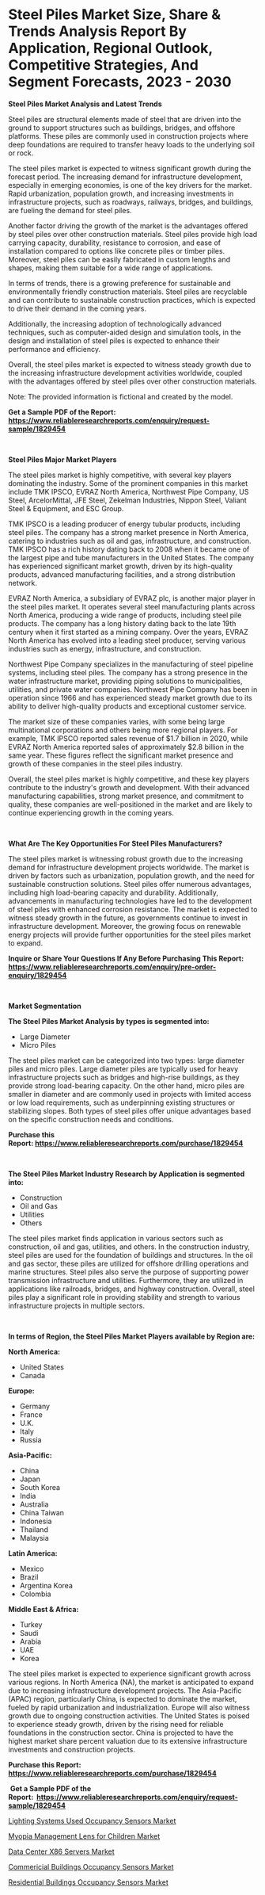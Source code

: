 <p><h1>Steel Piles Market Size, Share & Trends Analysis Report By Application, Regional Outlook, Competitive Strategies, And Segment Forecasts, 2023 - 2030</h1></p><p><strong>Steel Piles Market Analysis and Latest Trends</strong></p>
<p><p>Steel piles are structural elements made of steel that are driven into the ground to support structures such as buildings, bridges, and offshore platforms. These piles are commonly used in construction projects where deep foundations are required to transfer heavy loads to the underlying soil or rock.</p><p>The steel piles market is expected to witness significant growth during the forecast period. The increasing demand for infrastructure development, especially in emerging economies, is one of the key drivers for the market. Rapid urbanization, population growth, and increasing investments in infrastructure projects, such as roadways, railways, bridges, and buildings, are fueling the demand for steel piles.</p><p>Another factor driving the growth of the market is the advantages offered by steel piles over other construction materials. Steel piles provide high load carrying capacity, durability, resistance to corrosion, and ease of installation compared to options like concrete piles or timber piles. Moreover, steel piles can be easily fabricated in custom lengths and shapes, making them suitable for a wide range of applications.</p><p>In terms of trends, there is a growing preference for sustainable and environmentally friendly construction materials. Steel piles are recyclable and can contribute to sustainable construction practices, which is expected to drive their demand in the coming years.</p><p>Additionally, the increasing adoption of technologically advanced techniques, such as computer-aided design and simulation tools, in the design and installation of steel piles is expected to enhance their performance and efficiency.</p><p>Overall, the steel piles market is expected to witness steady growth due to the increasing infrastructure development activities worldwide, coupled with the advantages offered by steel piles over other construction materials.</p><p>Note: The provided information is fictional and created by the  model.</p></p>
<p><strong>Get a Sample PDF of the Report:&nbsp; <a href="https://www.reliableresearchreports.com/enquiry/request-sample/1829454">https://www.reliableresearchreports.com/enquiry/request-sample/1829454</a></strong></p>
<p>&nbsp;</p>
<p><strong>Steel Piles Major Market Players</strong></p>
<p><p>The steel piles market is highly competitive, with several key players dominating the industry. Some of the prominent companies in this market include TMK IPSCO, EVRAZ North America, Northwest Pipe Company, US Steel, ArcelorMittal, JFE Steel, Zekelman Industries, Nippon Steel, Valiant Steel & Equipment, and ESC Group.</p><p>TMK IPSCO is a leading producer of energy tubular products, including steel piles. The company has a strong market presence in North America, catering to industries such as oil and gas, infrastructure, and construction. TMK IPSCO has a rich history dating back to 2008 when it became one of the largest pipe and tube manufacturers in the United States. The company has experienced significant market growth, driven by its high-quality products, advanced manufacturing facilities, and a strong distribution network.</p><p>EVRAZ North America, a subsidiary of EVRAZ plc, is another major player in the steel piles market. It operates several steel manufacturing plants across North America, producing a wide range of products, including steel pile products. The company has a long history dating back to the late 19th century when it first started as a mining company. Over the years, EVRAZ North America has evolved into a leading steel producer, serving various industries such as energy, infrastructure, and construction.</p><p>Northwest Pipe Company specializes in the manufacturing of steel pipeline systems, including steel piles. The company has a strong presence in the water infrastructure market, providing piping solutions to municipalities, utilities, and private water companies. Northwest Pipe Company has been in operation since 1966 and has experienced steady market growth due to its ability to deliver high-quality products and exceptional customer service.</p><p>The market size of these companies varies, with some being large multinational corporations and others being more regional players. For example, TMK IPSCO reported sales revenue of $1.7 billion in 2020, while EVRAZ North America reported sales of approximately $2.8 billion in the same year. These figures reflect the significant market presence and growth of these companies in the steel piles industry.</p><p>Overall, the steel piles market is highly competitive, and these key players contribute to the industry's growth and development. With their advanced manufacturing capabilities, strong market presence, and commitment to quality, these companies are well-positioned in the market and are likely to continue experiencing growth in the coming years.</p></p>
<p>&nbsp;</p>
<p><strong>What Are The Key Opportunities For Steel Piles Manufacturers?</strong></p>
<p><p>The steel piles market is witnessing robust growth due to the increasing demand for infrastructure development projects worldwide. The market is driven by factors such as urbanization, population growth, and the need for sustainable construction solutions. Steel piles offer numerous advantages, including high load-bearing capacity and durability. Additionally, advancements in manufacturing technologies have led to the development of steel piles with enhanced corrosion resistance. The market is expected to witness steady growth in the future, as governments continue to invest in infrastructure development. Moreover, the growing focus on renewable energy projects will provide further opportunities for the steel piles market to expand.</p></p>
<p><strong>Inquire or Share Your Questions If Any Before Purchasing This Report: <a href="https://www.reliableresearchreports.com/enquiry/pre-order-enquiry/1829454">https://www.reliableresearchreports.com/enquiry/pre-order-enquiry/1829454</a></strong></p>
<p>&nbsp;</p>
<p><strong>Market Segmentation</strong></p>
<p><strong>The Steel Piles Market Analysis by types is segmented into:</strong></p>
<p><ul><li>Large Diameter</li><li>Micro Piles</li></ul></p>
<p><p>The steel piles market can be categorized into two types: large diameter piles and micro piles. Large diameter piles are typically used for heavy infrastructure projects such as bridges and high-rise buildings, as they provide strong load-bearing capacity. On the other hand, micro piles are smaller in diameter and are commonly used in projects with limited access or low load requirements, such as underpinning existing structures or stabilizing slopes. Both types of steel piles offer unique advantages based on the specific construction needs and conditions.</p></p>
<p><strong>Purchase this Report:&nbsp;<a href="https://www.reliableresearchreports.com/purchase/1829454">https://www.reliableresearchreports.com/purchase/1829454</a></strong></p>
<p>&nbsp;</p>
<p><strong>The Steel Piles Market Industry Research by Application is segmented into:</strong></p>
<p><ul><li>Construction</li><li>Oil and Gas</li><li>Utilities</li><li>Others</li></ul></p>
<p><p>The steel piles market finds application in various sectors such as construction, oil and gas, utilities, and others. In the construction industry, steel piles are used for the foundation of buildings and structures. In the oil and gas sector, these piles are utilized for offshore drilling operations and marine structures. Steel piles also serve the purpose of supporting power transmission infrastructure and utilities. Furthermore, they are utilized in applications like railroads, bridges, and highway construction. Overall, steel piles play a significant role in providing stability and strength to various infrastructure projects in multiple sectors.</p></p>
<p>&nbsp;</p>
<p><strong>In terms of Region, the Steel Piles Market Players available by Region are:</strong></p>
<p>
    <p> <strong> North America: </strong>
        <ul>
            <li>United States</li>
            <li>Canada</li>
        </ul>
        </p> 
    <p> <strong> Europe: </strong>
        <ul>
            <li>Germany</li>
            <li>France</li>
            <li>U.K.</li>
            <li>Italy</li>
            <li>Russia</li>
        </ul>
        </p> 
    <p> <strong> Asia-Pacific: </strong>
        <ul>
            <li>China</li>
            <li>Japan</li>
            <li>South Korea</li>
            <li>India</li>
            <li>Australia</li>
            <li>China Taiwan</li>
            <li>Indonesia</li>
            <li>Thailand</li>
            <li>Malaysia</li>
        </ul>
        </p> 
    <p> <strong> Latin America: </strong>
        <ul>
            <li>Mexico</li>
            <li>Brazil</li>
            <li>Argentina Korea</li>
            <li>Colombia</li>
        </ul>
        </p> 
    <p> <strong> Middle East & Africa: </strong>
        <ul>
            <li>Turkey</li>
            <li>Saudi</li>
            <li>Arabia</li>
            <li>UAE</li>
            <li>Korea</li>
        </ul>
    </p>
    </p>
<p><p>The steel piles market is expected to experience significant growth across various regions. In North America (NA), the market is anticipated to expand due to increasing infrastructure development projects. The Asia-Pacific (APAC) region, particularly China, is expected to dominate the market, fueled by rapid urbanization and industrialization. Europe will also witness growth due to ongoing construction activities. The United States is poised to experience steady growth, driven by the rising need for reliable foundations in the construction sector. China is projected to have the highest market share percent valuation due to its extensive infrastructure investments and construction projects.</p></p>
<p><strong>Purchase this Report: <a href="https://www.reliableresearchreports.com/purchase/1829454">https://www.reliableresearchreports.com/purchase/1829454</a></strong></p>
<p>&nbsp;<strong>Get a Sample PDF of the Report:&nbsp;&nbsp;<a href="https://www.reliableresearchreports.com/enquiry/request-sample/1829454">https://www.reliableresearchreports.com/enquiry/request-sample/1829454</a></strong></p>
<p><strong></strong></p>
<p><p><a href="https://medium.com/@verlielesch1927/decoding-lighting-systems-used-occupancy-sensors-market-metrics-market-share-trends-and-growth-7eed6da69e86">Lighting Systems Used Occupancy Sensors Market</a></p><p><a href="https://medium.com/@jqgvpygpb56374/myopia-management-lens-for-children-market-analysis-and-sze-forecasted-for-period-from-2023-to-2030-0bbc3b797ab5">Myopia Management Lens for Children Market</a></p><p><a href="https://medium.com/@alethaebert2013/data-center-x86-servers-market-research-report-its-history-and-forecast-2023-to-2030-c3bc33bf4d9d">Data Center X86 Servers Market</a></p><p><a href="https://medium.com/@ebbaeffertz1951/commericial-buildings-occupancy-sensors-market-exploring-market-share-market-trends-and-future-361590a5b0e8">Commericial Buildings Occupancy Sensors Market</a></p><p><a href="https://medium.com/@lavernacole2023/residential-buildings-occupancy-sensors-market-outlook-industry-overview-and-forecast-2023-to-58495083fbdb">Residential Buildings Occupancy Sensors Market</a></p></p>